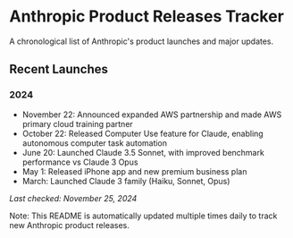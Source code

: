 # Anthropic Product Releases Tracker

A chronological list of Anthropic's product launches and major updates.

## Recent Launches

### 2024
- November 22: Announced expanded AWS partnership and made AWS primary cloud training partner
- October 22: Released Computer Use feature for Claude, enabling autonomous computer task automation
- June 20: Launched Claude 3.5 Sonnet, with improved benchmark performance vs Claude 3 Opus
- May 1: Released iPhone app and new premium business plan
- March: Launched Claude 3 family (Haiku, Sonnet, Opus)

*Last checked: November 25, 2024*

Note: This README is automatically updated multiple times daily to track new Anthropic product releases.